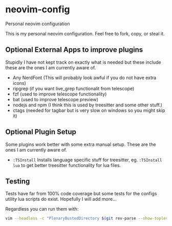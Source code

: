 # neovim-config
Personal neovim configuration  

This is my personal neovim configuration. Feel free to fork, copy, or steal it.

## Optional External Apps to improve plugins

Stupidly I have not kept track on exactly what is needed but these include
these are the ones I am currently aware of.

- Any NerdFont (This will probably look awful if you do not have extra icons)
- ripgrep (if you want live\_grep functionalit from telescope)
- fzf (used to improve telescope functionality)
- bat (used to improve telescope preview)
- nodejs and npm (I think this is used by treesitter and some other stuff.)
- ctags (needed for tagbar but is very slow on windows so you might skip it)

## Optional Plugin Setup  

Some plugins work better with some extra manual setup. These are the ones I am
currently aware of.

- `:TSInstall` Installs language specific stuff for treesitter, eg. `:TSInstall lua`
  to get better treesitter functionality for lua files.

## Testing  

Tests have far from 100% code coverage but some tests for the configs utility
lua scripts do exist. Hopefully I will add more...  

Regardless you can run them with:  
```bash
vim --headless -c "PlenaryBustedDirectory $(git rev-parse --show-toplevel) { minimal = true }"
```
